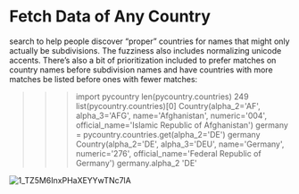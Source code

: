 # Fetch Data of Any Country
 search to help people discover “proper” countries for names that might only actually be subdivisions. The fuzziness also includes normalizing unicode accents. There’s also a bit of prioritization included to prefer matches on country names before subdivision names and have countries with more matches be listed before ones with fewer matches:

>>> import pycountry
>>> len(pycountry.countries)
249
>>> list(pycountry.countries)[0]
Country(alpha_2='AF', alpha_3='AFG', name='Afghanistan', numeric='004', official_name='Islamic Republic of Afghanistan')
>>> germany = pycountry.countries.get(alpha_2='DE')
>>> germany
Country(alpha_2='DE', alpha_3='DEU', name='Germany', numeric='276', official_name='Federal Republic of Germany')
>>> germany.alpha_2
'DE'

![1_TZ5M6InxPHaXEYYwTNc7lA](https://user-images.githubusercontent.com/60054130/120269880-3eed8a00-c2c6-11eb-81f7-12f00e521774.png)
